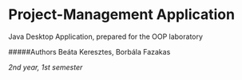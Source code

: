 # Project-Management Application
Java Desktop Application, prepared for the OOP laboratory

#####Authors
Beáta Keresztes, Borbála Fazakas

_2nd year, 1st semester_
